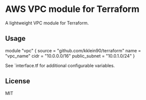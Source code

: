 # AWS VPC module for Terraform

A lightweight VPC module for Terraform.

## Usage

module "vpc" { 
  source = "github.com/kklein90/terraform"
  name = "vpc_name"
  cidr = "10.0.0.0/16"
  public_subnet = "10.0.1.0/24"
}

See `interface.tf for additional configurable variables.

## License
MIT

